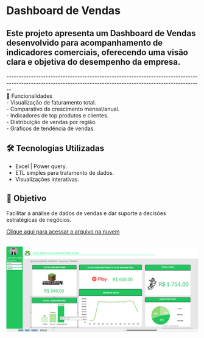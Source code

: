 
<h1><strong>Dashboard de Vendas</strong></h1>

<h2>Este projeto apresenta um Dashboard de Vendas desenvolvido para acompanhamento de indicadores comerciais, oferecendo uma visão clara e objetiva do desempenho da empresa.</h2>
--------------------------------------------------------------------------------------------------------------------------------------------------------------
<br>
🚀 Funcionalidades
<br>
- Visualização de faturamento total.
<br>
- Comparativo de crescimento mensal/anual.
<br>
- Indicadores de top produtos e clientes. 
<br>
- Distribuição de vendas por região.
<br>
- Gráficos de tendência de vendas.  

## 🛠️ Tecnologias Utilizadas
- Excel | Power query.  
- ETL simples para tratamento de dados.  
- Visualizações interativas.  

## 🎯 Objetivo
Facilitar a análise de dados de vendas e dar suporte a decisões estratégicas de negócios.  


<a href='https://1drv.ms/x/c/51f09ae6d25bc177/EWd4NPjHX4REoBwJDIrUAKMBJAqS0Y5YhvegsSdtnVCKRw?e=hhwalh'>Clique aqui para acessar o arquivo na nuvem</a>
<br>
<br>
<tr></tr>
<img src='https://github.com/Nuno38/Analise_Dados_Dashboard/blob/main/Images_Dasboard/Screenshot_11.png'></img>


